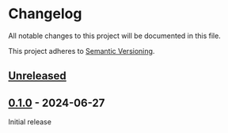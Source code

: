 # Changelog

All notable changes to this project will be documented in this file.

This project adheres to [Semantic Versioning](https://semver.org).

<!--
Note: In this file, do not use the hard wrap in the middle of a sentence for compatibility with GitHub comment style markdown rendering.
-->

## [Unreleased]

## [0.1.0] - 2024-06-27

Initial release

[Unreleased]: https://github.com/mahor1221/reddish-shift/compare/v0.1.0...HEAD
[0.1.0]: https://github.com/mahor1221/reddish-shift/releases/tag/v0.1.0

